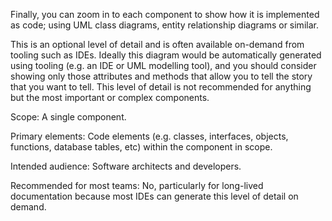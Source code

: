 Finally, you can zoom in to each component to show how it is implemented as code; using UML class diagrams, entity relationship diagrams or similar.

This is an optional level of detail and is often available on-demand from tooling such as IDEs. Ideally this diagram would be automatically generated using tooling (e.g. an IDE or UML modelling tool), and you should consider showing only those attributes and methods that allow you to tell the story that you want to tell. This level of detail is not recommended for anything but the most important or complex components.

Scope: A single component.

Primary elements: Code elements (e.g. classes, interfaces, objects, functions, database tables, etc) within the component in scope.

Intended audience: Software architects and developers.

Recommended for most teams: No, particularly for long-lived documentation because most IDEs can generate this level of detail on demand.